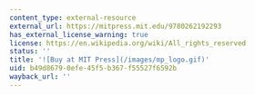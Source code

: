```yaml
---
content_type: external-resource
external_url: https://mitpress.mit.edu/9780262192293
has_external_license_warning: true
license: https://en.wikipedia.org/wiki/All_rights_reserved
status: ''
title: '![Buy at MIT Press](/images/mp_logo.gif)'
uid: b49d8679-0efe-45f5-b367-f55527f6592b
wayback_url: ''
---
```

